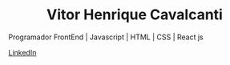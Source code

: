 <h1 align="center">Vitor Henrique Cavalcanti</h1>
Programador FrontEnd | Javascript | HTML | CSS | React js
</br>

<a href="https://www.linkedin.com/in/vitor-henrique-cavalcanti-295071197/">LinkedIn</a>

